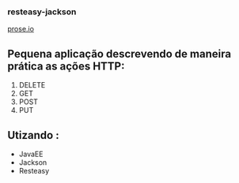 ### resteasy-jackson
[prose.io](http://prose.io)
## Pequena aplicação descrevendo de maneira prática as ações HTTP:
1. DELETE
2. GET
3. POST
4. PUT

## Utizando :
- JavaEE
- Jackson
- Resteasy




